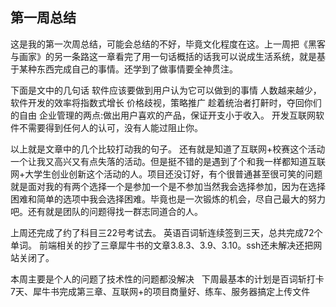 ## 第一周总结

这是我的第一次周总结，可能会总结的不好，毕竟文化程度在这。上一周把《黑客与画家》的另一条路这一章看完了用一句话概括的话我可以说成生活系统，就是基于某种东西完成自己的事情。还学到了做事情要全神贯注。

下面是文中的几句话 软件应该要做到用户认为它可以做到的事情 人数越来越少，软件开发的效率将指数式增长 价格歧视，策略推广 趁着统治者打鼾时，夺回你们的自由 企业管理的两点:做出用户喜欢的产品，保证开支小于收入。 开发互联网软件不需要得到任何人的认可，没有人能过阻止你。 

以上就是文章中的几个比较打动我的句子。 还有就是知道了互联网+校赛这个活动一个让我又高兴又有点失落的活动。但是挺不错的是遇到了个和我一样都知道互联网+大学生创业创新这个活动的人。项目还没订好，有个很普通甚至很可笑的问题就是面对我的有两个选择一个是参加一个是不参加当然我会选择参加，因为在选择困难和简单的选项中我会选择困难。毕竟也是一次锻炼的机会，尽自己最大的努力吧。还有就是团队的问题得找一群志同道合的人。 

上周还完成了约了科目三22号考试去。 英语百词斩连续签到三天，总共完成72个单词。 前端相关的抄了三章犀牛书的文章3.8.3、3.9、3.10。ssh还未解决还把网站关闭了。 

本周主要是个人的问题了技术性的问题都没解决   下周最基本的计划是百词斩打卡7天、犀牛书完成第三章、互联网+的项目商量好、练车、服务器搞定上传文件 